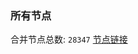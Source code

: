 ### 所有节点
合并节点总数: `28347`
[节点链接](https://github.com/qjlxg/586/raw/refs/heads/master/sub/sub_merge_base64.txt)


